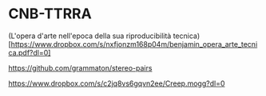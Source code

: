 # CNB-TTRRA

(L'opera d'arte nell'epoca della sua riproducibilità tecnica)[https://www.dropbox.com/s/nxfjonzm168p04m/benjamin_opera_arte_tecnica.pdf?dl=0]

https://github.com/grammaton/stereo-pairs

https://www.dropbox.com/s/c2jq8vs6gqvn2ee/Creep.mogg?dl=0
